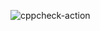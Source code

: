 ![cppcheck-action](https://github.com/stepin105005/examples/workflows/cppcheck-action/badge.svg?branch=master)
